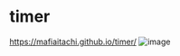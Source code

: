 # timer



https://mafiaitachi.github.io/timer/
![image](https://github.com/user-attachments/assets/09ca1499-f90e-46ad-8c37-c8695353980a)
